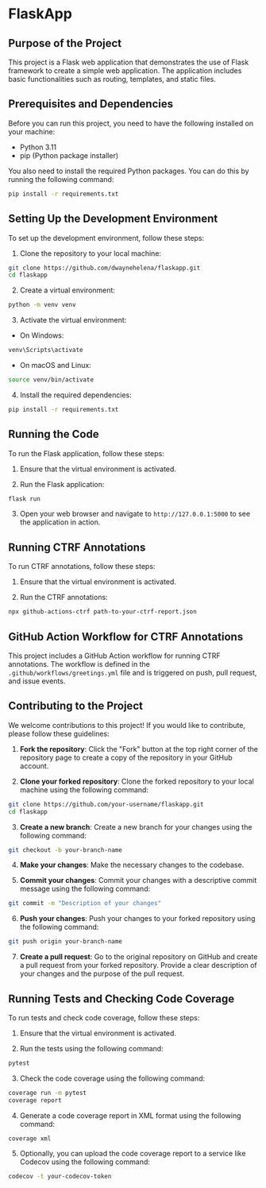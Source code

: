 # FlaskApp

## Purpose of the Project

This project is a Flask web application that demonstrates the use of Flask framework to create a simple web application. The application includes basic functionalities such as routing, templates, and static files.

## Prerequisites and Dependencies

Before you can run this project, you need to have the following installed on your machine:

- Python 3.11
- pip (Python package installer)

You also need to install the required Python packages. You can do this by running the following command:

```bash
pip install -r requirements.txt
```

## Setting Up the Development Environment

To set up the development environment, follow these steps:

1. Clone the repository to your local machine:

```bash
git clone https://github.com/dwaynehelena/flaskapp.git
cd flaskapp
```

2. Create a virtual environment:

```bash
python -m venv venv
```

3. Activate the virtual environment:

- On Windows:

```bash
venv\Scripts\activate
```

- On macOS and Linux:

```bash
source venv/bin/activate
```

4. Install the required dependencies:

```bash
pip install -r requirements.txt
```

## Running the Code

To run the Flask application, follow these steps:

1. Ensure that the virtual environment is activated.

2. Run the Flask application:

```bash
flask run
```

3. Open your web browser and navigate to `http://127.0.0.1:5000` to see the application in action.

## Running CTRF Annotations

To run CTRF annotations, follow these steps:

1. Ensure that the virtual environment is activated.

2. Run the CTRF annotations:

```bash
npx github-actions-ctrf path-to-your-ctrf-report.json
```

## GitHub Action Workflow for CTRF Annotations

This project includes a GitHub Action workflow for running CTRF annotations. The workflow is defined in the `.github/workflows/greetings.yml` file and is triggered on push, pull request, and issue events.

## Contributing to the Project

We welcome contributions to this project! If you would like to contribute, please follow these guidelines:

1. **Fork the repository**: Click the "Fork" button at the top right corner of the repository page to create a copy of the repository in your GitHub account.

2. **Clone your forked repository**: Clone the forked repository to your local machine using the following command:

```bash
git clone https://github.com/your-username/flaskapp.git
cd flaskapp
```

3. **Create a new branch**: Create a new branch for your changes using the following command:

```bash
git checkout -b your-branch-name
```

4. **Make your changes**: Make the necessary changes to the codebase.

5. **Commit your changes**: Commit your changes with a descriptive commit message using the following command:

```bash
git commit -m "Description of your changes"
```

6. **Push your changes**: Push your changes to your forked repository using the following command:

```bash
git push origin your-branch-name
```

7. **Create a pull request**: Go to the original repository on GitHub and create a pull request from your forked repository. Provide a clear description of your changes and the purpose of the pull request.

## Running Tests and Checking Code Coverage

To run tests and check code coverage, follow these steps:

1. Ensure that the virtual environment is activated.

2. Run the tests using the following command:

```bash
pytest
```

3. Check the code coverage using the following command:

```bash
coverage run -m pytest
coverage report
```

4. Generate a code coverage report in XML format using the following command:

```bash
coverage xml
```

5. Optionally, you can upload the code coverage report to a service like Codecov using the following command:

```bash
codecov -t your-codecov-token
```
